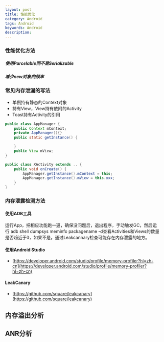 ```yaml
---
layout: post
title: 性能优化
category: Android
tags: Android
keywords: Android
description: 
---
```




### 性能优化方法

##### 使用Parcelable而不是Serializable

##### 减少new对象的频率


### 常见内存泄漏的写法

- 单例持有静态的Context对象
- 持有View，View持有依附的Activity
- Toast持有Activity的引用

```Java
public class AppManager {
    public Context mContext;
    private AppManager(){}
    public static getInstance() {

    }
    public View mView;
}

public class XActivity extends .. {
    public void onCreate() {
        AppManager.getInstance().mContext = this;
        AppManager.getInstance().mView = this.xxx;
    }
}
```


### 内存泄露检测方法

#### 使用ADB工具

运行App，把相应功能跑一遍，确保没问题后，退出程序，手动触发GC，然后运行 adb shell dumpsys meminfo packagename -d查看Activities和Views的数量是否趋近于0，如果不是，通过Leakcannary检查可能存在内存泄露的地方。


#### 使用Android Studio

- [https://developer.android.com/studio/profile/memory-profiler?hl=zh-cn](https://developer.android.com/studio/profile/memory-profiler?hl=zh-cn)

#### LeakCanary

- [https://github.com/square/leakcanary](https://github.com/square/leakcanary)



## 内存溢出分析



## ANR分析

